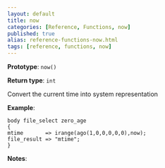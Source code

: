 ```yaml
---
layout: default
title: now
categories: [Reference, Functions, now]
published: true
alias: reference-functions-now.html
tags: [reference, functions, now]
---
```


**Prototype**: `now()`

**Return type**: `int`


Convert the current time into system representation

**Example**:

```cf3
body file_select zero_age
{
mtime       => irange(ago(1,0,0,0,0,0),now);
file_result => "mtime";
}
```

**Notes**:  
   
